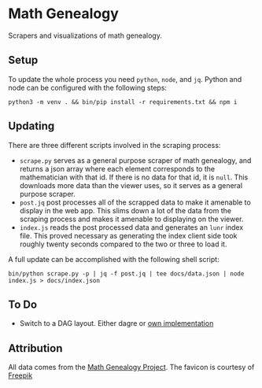 Math Genealogy
==============

Scrapers and visualizations of math genealogy.


Setup
-----

To update the whole process you need `python`, `node`, and `jq`.
Python and node can be configured with the following steps:

```
python3 -m venv . && bin/pip install -r requirements.txt && npm i
```


Updating
--------

There are three different scripts involved in the scraping process:

- `scrape.py` serves as a general purpose scraper of math genealogy, and returns a json array where each element corresponds to the mathematician with that id.
  If there is no data for that id, it is `null`.
  This downloads more data than the viewer uses, so it serves as a general purpose scraper.
- `post.jq` post processes all of the scrapped data to make it amenable to display in the web app.
  This slims down a lot of the data from the scraping process and makes it amenable to displaying on the viewer.
- `index.js` reads the post processed data and generates an `lunr` index file.
  This proved necessary as generating the index client side took roughly twenty seconds compared to the two or three to load it.

A full update can be accomplished with the following shell script:

```
bin/python scrape.py -p | jq -f post.jq | tee docs/data.json | node index.js > docs/index.json
```

To Do
-----

- Switch to a DAG layout.
  Either dagre or [own implementation](http://www.it.usyd.edu.au/~shhong/fab.pdf)


Attribution
-----------

All data comes from the [Math Genealogy Project](https://www.genealogy.math.ndsu.nodak.edu/index.php).
The favicon is courtesy of [Freepik](https://www.freepik.com/free-photos-vectors/logo)
